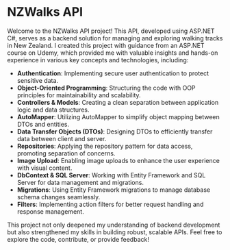 # NZWalks API

Welcome to the NZWalks API project! This API, developed using ASP.NET C#, serves as a backend solution for managing and exploring walking tracks in New Zealand. I created this project with guidance from an ASP.NET course on Udemy, which provided me with valuable insights and hands-on experience in various key concepts and technologies, including:

- **Authentication**: Implementing secure user authentication to protect sensitive data.
- **Object-Oriented Programming**: Structuring the code with OOP principles for maintainability and scalability.
- **Controllers & Models**: Creating a clean separation between application logic and data structures.
- **AutoMapper**: Utilizing AutoMapper to simplify object mapping between DTOs and entities.
- **Data Transfer Objects (DTOs)**: Designing DTOs to efficiently transfer data between client and server.
- **Repositories**: Applying the repository pattern for data access, promoting separation of concerns.
- **Image Upload**: Enabling image uploads to enhance the user experience with visual content.
- **DbContext & SQL Server**: Working with Entity Framework and SQL Server for data management and migrations.
- **Migrations**: Using Entity Framework migrations to manage database schema changes seamlessly.
- **Filters**: Implementing action filters for better request handling and response management.

This project not only deepened my understanding of backend development but also strengthened my skills in building robust, scalable APIs. Feel free to explore the code, contribute, or provide feedback!
